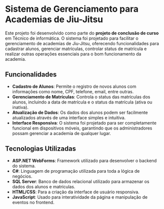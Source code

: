 # Sistema de Gerenciamento para Academias de Jiu-Jitsu

Este projeto foi desenvolvido como parte do **projeto de conclusão de curso** em Técnico de informática. O sistema foi projetado para facilitar o gerenciamento de academias de Jiu-Jitsu, oferecendo funcionalidades para cadastrar alunos, gerenciar matrículas, controlar status de matrícula e realizar outras operações essenciais para o bom funcionamento da academia.

## Funcionalidades

- **Cadastro de Alunos**: Permite o registro de novos alunos com informações como nome, CPF, telefone, email, entre outras.
- **Gerenciamento de Matrículas**: Controla o status das matrículas dos alunos, incluindo a data de matrícula e o status da matrícula (ativa ou inativa).
- **Atualização de Dados**: Os dados dos alunos podem ser facilmente atualizados através de uma interface simples e intuitiva.
- **Interface Responsiva**: O sistema foi projetado para ser completamente funcional em dispositivos móveis, garantindo que os administradores possam gerenciar a academia de qualquer lugar.

## Tecnologias Utilizadas

- **ASP.NET WebForms**: Framework utilizado para desenvolver o backend do sistema.
- **C#**: Linguagem de programação utilizada para toda a lógica de negócios.
- **SQL Server**: Banco de dados relacional utilizado para armazenar os dados dos alunos e matrículas.
- **HTML/CSS**: Para a criação da interface de usuário responsiva.
- **JavaScript**: Usado para interatividade da página e manipulação de eventos no frontend.
